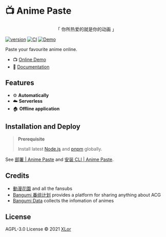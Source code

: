 # :tv: Anime Paste

<p align="center">「 你所热爱的就是你的动画 」</p>

[![version](https://img.shields.io/npm/v/animepaste?color=rgb%2850%2C203%2C86%29&label=AnimePaste)](https://www.npmjs.com/package/animepaste) [![CI](https://github.com/XLorPaste/AnimePaste/actions/workflows/ci.yml/badge.svg)](https://github.com/XLorPaste/AnimePaste/actions/workflows/ci.yml) [![Demo](https://img.shields.io/badge/AnimePaste-Demo-brightgreen)](https://anime.xlorpaste.cn/)

Paste your favourite anime online.

+ 📺 [Online Demo](https://anime.xlorpaste.cn/)
+ 📖 [Documentation](https://anime.docs.xlorpaste.cn/)

## Features

+ :gear: **Automatically**
+ :cloud: **Serverless**
+ :house: **Offline application**

## Installation and Deploy

> **Prerequisite**
>
> Install latest [Node.js](https://nodejs.org/) and [pnpm](https://pnpm.io/) globally.

See [部署 | Anime Paste](https://anime.docs.xlorpaste.cn/deploy/) and [安装 CLI | Anime Paste](https://anime.docs.xlorpaste.cn/admin/).

## Credits

+ [動漫花園](https://share.dmhy.org/) and all the fansubs
+ [Bangumi 番组计划](https://bangumi.tv/) provides a platform for sharing anything about ACG
+ [Bangumi Data](https://github.com/bangumi-data/bangumi-data) collects the infomation of animes

## License

AGPL-3.0 License © 2021 [XLor](https://github.com/yjl9903)
